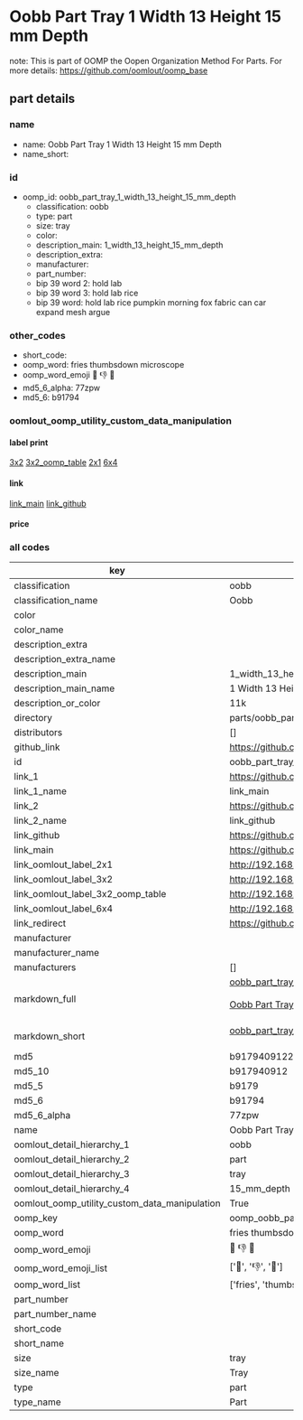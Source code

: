 # Oobb Part Tray 1 Width 13 Height 15 mm Depth  

note: This is part of OOMP the Oopen Organization Method For Parts. For more details: https://github.com/oomlout/oomp_base

##  part details
  







### name
* name: Oobb Part Tray 1 Width 13 Height 15 mm Depth
* name_short: 
### id
* oomp_id: oobb_part_tray_1_width_13_height_15_mm_depth
  * classification: oobb
  * type: part
  * size: tray
  * color: 
  * description_main: 1_width_13_height_15_mm_depth
  * description_extra: 
  * manufacturer: 
  * part_number: 
  * bip 39 word 2: hold lab
  * bip 39 word 3: hold lab rice
  * bip 39 word: hold lab rice pumpkin morning fox fabric can car expand mesh argue

### other_codes
* short_code: 
* oomp_word: fries thumbsdown microscope
* oomp_word_emoji :fries: :thumbsdown: :microscope:
* md5_6_alpha: 77zpw
* md5_6: b91794






### oomlout_oomp_utility_custom_data_manipulation
#### label print
[3x2](http://192.168.1.245:1112/?label=oomp%2077zpw)
[3x2_oomp_table](http://192.168.1.108:1112/?label=oomp%2077zpw)
[2x1](http://192.168.1.242:1112/?label=oomp%2077zpw)
[6x4](http://192.168.1.55:1112/?label=oomp%2077zpw)    

#### link

[link_main](https://github.com/oomlout/oomlout_oomp_version_1_messy/tree/main/parts/oobb_part_tray_1_width_13_height_15_mm_depth) [link_github](https://github.com/oomlout/oomlout_oomp_version_1_messy/tree/main/parts/oobb_part_tray_1_width_13_height_15_mm_depth)                             

#### price







### all codes 
| key | value |  
| --- | --- |  
| classification | oobb |  
| classification_name | Oobb |  
| color |  |  
| color_name |  |  
| description_extra |  |  
| description_extra_name |  |  
| description_main | 1_width_13_height_15_mm_depth |  
| description_main_name | 1 Width 13 Height 15 mm Depth |  
| description_or_color | 11k |  
| directory | parts/oobb_part_tray_1_width_13_height_15_mm_depth |  
| distributors | [] |  
| github_link | https://github.com/oomlout/oomlout_oomp_part_src/tree/main/parts/oobb_part_tray_1_width_13_height_15_mm_depth |  
| id | oobb_part_tray_1_width_13_height_15_mm_depth |  
| link_1 | https://github.com/oomlout/oomlout_oomp_version_1_messy/tree/main/parts/oobb_part_tray_1_width_13_height_15_mm_depth |  
| link_1_name | link_main |  
| link_2 | https://github.com/oomlout/oomlout_oomp_version_1_messy/tree/main/parts/oobb_part_tray_1_width_13_height_15_mm_depth |  
| link_2_name | link_github |  
| link_github | https://github.com/oomlout/oomlout_oomp_version_1_messy/tree/main/parts/oobb_part_tray_1_width_13_height_15_mm_depth |  
| link_main | https://github.com/oomlout/oomlout_oomp_version_1_messy/tree/main/parts/oobb_part_tray_1_width_13_height_15_mm_depth |  
| link_oomlout_label_2x1 | http://192.168.1.242:1112/?label=oomp%2077zpw |  
| link_oomlout_label_3x2 | http://192.168.1.245:1112/?label=oomp%2077zpw |  
| link_oomlout_label_3x2_oomp_table | http://192.168.1.108:1112/?label=oomp%2077zpw |  
| link_oomlout_label_6x4 | http://192.168.1.55:1112/?label=oomp%2077zpw |  
| link_redirect | https://github.com/oomlout/oomlout_oomp_version_1_messy/tree/main/parts/oobb_part_tray_1_width_13_height_15_mm_depth |  
| manufacturer |  |  
| manufacturer_name |  |  
| manufacturers | [] |  
| markdown_full | [oobb_part_tray_1_width_13_height_15_mm_depth](none)<br>[](none)<br>[Oobb Part Tray 1 Width 13 Height 15 Mm Depth](none)<br><br> |  
| markdown_short | [oobb_part_tray_1_width_13_height_15_mm_depth](none)<br><br> |  
| md5 | b91794091220ea2d7147fadb725f0364 |  
| md5_10 | b917940912 |  
| md5_5 | b9179 |  
| md5_6 | b91794 |  
| md5_6_alpha | 77zpw |  
| name | Oobb Part Tray 1 Width 13 Height 15 mm Depth |  
| oomlout_detail_hierarchy_1 | oobb |  
| oomlout_detail_hierarchy_2 | part |  
| oomlout_detail_hierarchy_3 | tray |  
| oomlout_detail_hierarchy_4 | 15_mm_depth |  
| oomlout_oomp_utility_custom_data_manipulation | True |  
| oomp_key | oomp_oobb_part_tray_1_width_13_height_15_mm_depth |  
| oomp_word | fries thumbsdown microscope |  
| oomp_word_emoji | :fries: :thumbsdown: :microscope: |  
| oomp_word_emoji_list | [':fries:', ':thumbsdown:', ':microscope:'] |  
| oomp_word_list | ['fries', 'thumbsdown', 'microscope'] |  
| part_number |  |  
| part_number_name |  |  
| short_code |  |  
| short_name |  |  
| size | tray |  
| size_name | Tray |  
| type | part |  
| type_name | Part |  

